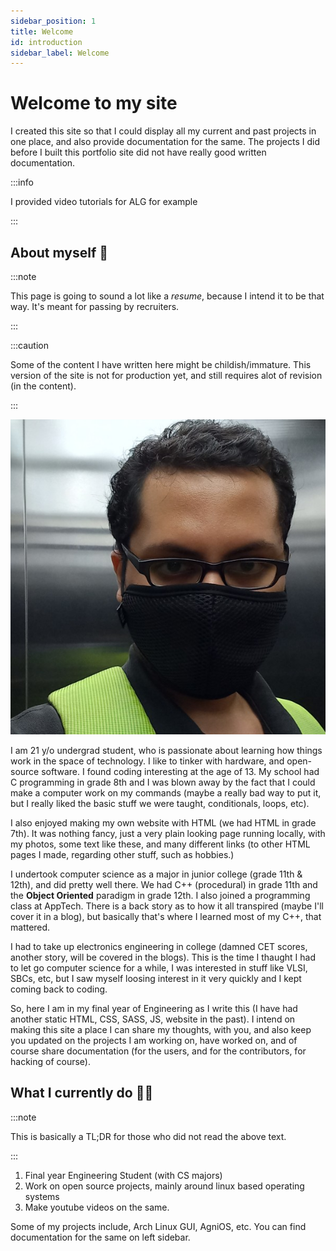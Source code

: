 ```yaml
---
sidebar_position: 1
title: Welcome
id: introduction
sidebar_label: Welcome
---
```


# Welcome to my site

I created this site so that I could display all my current and past projects in one place, and also provide documentation for the same. The projects I did before I built this portfolio site did not have really good written documentation. 

:::info

I provided video tutorials for ALG for example

:::

## About myself 👦

:::note

This page is going to sound a lot like a _resume_, because I intend it to be that way. It's meant for passing by recruiters.

:::

:::caution

Some of the content I have written here might be childish/immature. This version of the site is not for production yet, and still requires alot of revision (in the content).

:::

![my photo](/img/profile-img.jpg)

I am 21 y/o undergrad student, who is passionate about learning how things work in the space of technology. I like to tinker with hardware, and open-source software. I found coding interesting at the age of 13. My school had C programming in grade 8th and I was blown away by the fact that I could make a computer work on my commands (maybe a really bad way to put it, but I really liked the basic stuff we were taught, conditionals, loops, etc). 

I also enjoyed making my own website with HTML (we had HTML in grade 7th). It was nothing fancy, just a very plain looking page running locally, with my photos, some text like these, and many different links (to other HTML pages I made, regarding other stuff, such as hobbies.)

I undertook computer science as a major in junior college (grade 11th & 12th), and did pretty well there. We had C++ (procedural) in grade 11th and the **Object Oriented** paradigm in grade 12th. I also joined a programming class at AppTech. There is a back story as to how it all transpired (maybe I'll cover it in a blog), but basically that's where I learned most of my C++, that mattered.

I had to take up electronics engineering in college (damned CET scores, another story, will be covered in the blogs). This is the time I thaught I had to let go computer science for a while, I was interested in stuff like VLSI, SBCs, etc, but I saw myself loosing interest in it very quickly and I kept coming back to coding.

So, here I am in my final year of Engineering as I write this (I have had another static HTML, CSS, SASS, JS, website in the past). I intend on making this site a place I can share my thoughts, with you, and also keep you updated on the projects I am working on, have worked on, and of course share documentation (for the users, and for the contributors, for hacking of course).

## What I currently do 🧑‍🔧
:::note

This is basically a TL;DR for those who did not read the above text.

:::

1. Final year Engineering Student (with CS majors)
2. Work on open source projects, mainly around linux based operating systems
3. Make youtube videos on the same.

Some of my projects include, Arch Linux GUI, AgniOS, etc. You can find documentation for the same on left sidebar.

